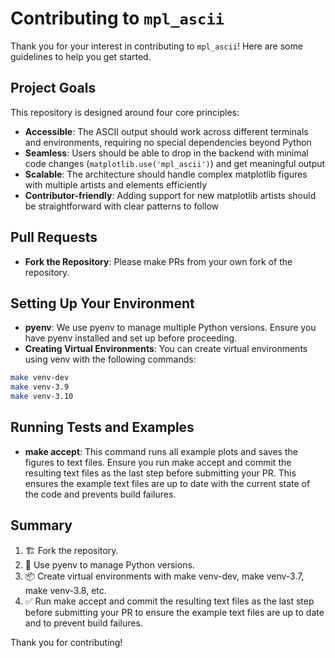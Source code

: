 # Contributing to `mpl_ascii`

Thank you for your interest in contributing to `mpl_ascii`! Here are some guidelines to help you get started.

## Project Goals

This repository is designed around four core principles:

- **Accessible**: The ASCII output should work across different terminals and environments, requiring no special dependencies beyond Python
- **Seamless**: Users should be able to drop in the backend with minimal code changes (`matplotlib.use('mpl_ascii')`) and get meaningful output
- **Scalable**: The architecture should handle complex matplotlib figures with multiple artists and elements efficiently
- **Contributor-friendly**: Adding support for new matplotlib artists should be straightforward with clear patterns to follow

## Pull Requests

- **Fork the Repository**: Please make PRs from your own fork of the repository.

## Setting Up Your Environment

- **pyenv**: We use pyenv to manage multiple Python versions. Ensure you have pyenv installed and set up before proceeding.
- **Creating Virtual Environments**: You can create virtual environments using venv with the following commands:

```bash
make venv-dev
make venv-3.9
make venv-3.10
```

## Running Tests and Examples

- **make accept**: This command runs all example plots and saves the figures to text files. Ensure you run make accept and commit the resulting text files as the last step before submitting your PR. This ensures the example text files are up to date with the current state of the code and prevents build failures.

## Summary

1. 🏗️ Fork the repository.
1. 🐍 Use pyenv to manage Python versions.
1. 📦 Create virtual environments with make venv-dev, make venv-3.7, make venv-3.8, etc.
1. ✅ Run make accept and commit the resulting text files as the last step before submitting your PR to ensure the example text files are up to date and to prevent build failures.

Thank you for contributing!